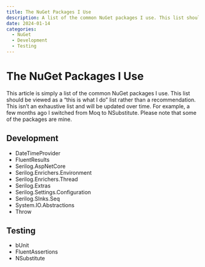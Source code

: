```yaml
---
title: The NuGet Packages I Use
description: A list of the common NuGet packages I use. This list should be viewed as a “this is what I do” list rather than a recommendation. This isn’t an exhaustive list and will be updated over time.
date: 2024-01-14
categories:
  - NuGet
  - Development
  - Testing  
---
```

# The NuGet Packages I Use

This article is simply a list of the common NuGet packages I use. This list should be viewed as a “this is what I do” list rather than a recommendation. This isn’t an exhaustive list and will be updated over time. For example, a few months ago I switched from Moq to NSubstitute. Please note that some of the packages are mine.

## Development

- DateTimeProvider
- FluentResults
- Serilog.AspNetCore
- Serilog.Enrichers.Environment
- Serilog.Enrichers.Thread
- Serilog.Extras
- Serilog.Settings.Configuration
- Serilog.SInks.Seq
- System.IO.Abstractions
- Throw

## Testing
- bUnit
- FluentAssertions
- NSubstitute